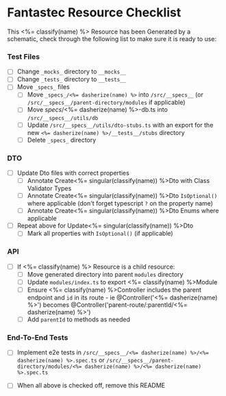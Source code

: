 # Fantastec Resource Checklist

This <%= classify(name) %> Resource has been Generated by a schematic, check through the following list to make sure it is ready to use:

### Test Files

- [ ] Change `_mocks_` directory to `__mocks__`
- [ ] Change `_tests_` directory to `__tests__`
- [ ] Move `_specs_` files
  - [ ] Move `_specs_/<%= dasherize(name) %>` into `/src/__specs__` (or `/src/__specs__/parent-directory/modules` if applicable)
  - [ ] Move _specs_/<%= dasherize(name) %>-db.ts into `/src/__specs__/utils/db`
  - [ ] Update `/src/__specs__/utils/dto-stubs.ts` with an export for the new `<%= dasherize(name) %>/__tests__/stubs` directory
  - [ ] Delete `_specs_` directory

### DTO

- [ ] Update Dto files with correct properties
  - [ ] Annotate Create<%= singular(classify(name)) %>Dto with Class Validator Types
  - [ ] Annotate Create<%= singular(classify(name)) %>Dto `IsOptional()` where applicable (don't forget typescript `?` on the property name)
  - [ ] Annotate Create<%= singular(classify(name)) %>Dto Enums where applicable
- [ ] Repeat above for Update<%= singular(classify(name)) %>Dto
  - [ ] Mark all properties with `IsOptional()` (if applicable)

### API

- [ ] If <%= classify(name) %> Resource is a child resource:
  - [ ] Move generated directory into parent `modules` directory
  - [ ] Update `modules/index.ts` to export <%= classify(name) %>Module
  - [ ] Ensure <%= classify(name) %>Controller includes the parent endpoint and `id` in its route - ie @Controller('<%= dasherize(name) %>') becomes @Controller('parent-route/:parentId/<%= dasherize(name) %>')
  - [ ] Add `parentId` to methods as needed

### End-To-End Tests

- [ ] Implement e2e tests in `/src/__specs__/<%= dasherize(name) %>/<%= dasherize(name) %>.spec.ts` or `/src/__specs__/parent-directory/modules/<%= dasherize(name) %>/<%= dasherize(name) %>.spec.ts`

- [ ] When all above is checked off, remove this README
